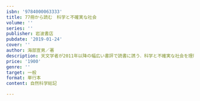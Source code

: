 ```yaml
---
isbn: '9784000063333'
title: 77冊から読む　科学と不確実な社会
volume: ''
series: ''
publisher: 岩波書店
pubdate: '2019-01-24'
cover: ''
author: 海部宣男／著
description: 天文学者が2011年以降の幅広い書評で読書に誘う．科学と不確実な社会を理解するための確実なガイドブック．
price: '1900'
genre: ''
target: 一般
format: 単行本
content: 自然科学総記

---
```

